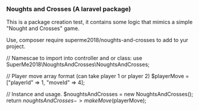 <h3> Noughts and Crosses (A laravel package)</h3>

<p>
  This is a package creation test, it contains some logic that mimics a simple "Nought and Crosses" game.
</p>

<p>

Use, composer require superme2018/noughts-and-crosses to add to yur project.

</p>

<p>

// Namescae to import into controller and or class:
use SuperMe2018\NoughtsAndCrosses\NoughtsAndCrosses;

// Player move array format (can take player 1 or player 2)
$playerMove = ["playerId" => 1, "moveId" => 4];

// Instance and usage.
$noughtsAndCrosses = new NoughtsAndCrosses();
return $noughtsAndCrosses->makeMove($playerMove);

</p>

  
